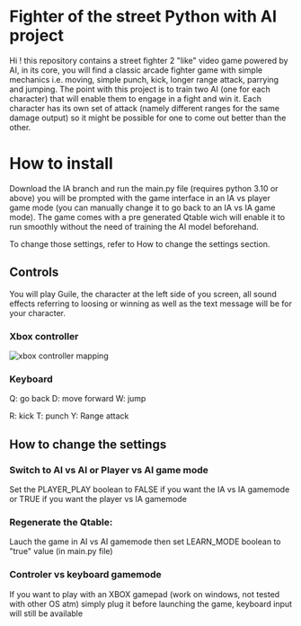 # Fighter of the street Python with AI project

Hi ! this repository contains a street fighter 2 "like" video game powered by AI, in its core, you will find a classic arcade fighter game with simple mechanics i.e. moving, simple punch, kick, longer range attack, parrying and jumping.
The point with this project is to train two AI (one for each character) that will enable them to engage in a fight and win it.
Each character has its own set of attack (namely different ranges for the same damage output) so it might be possible for one to come out better than the other.


# How to install

Download the IA branch and run the main.py file (requires python 3.10 or above) you will be prompted with the game interface in an IA vs player game mode (you can manually change it to go back to an IA vs IA game mode). The game comes with a pre generated Qtable wich will enable it to run smoothly without the need of training the AI model beforehand.

To change those settings, refer to How to change the settings section.

## Controls 
You will play Guile, the character at the left side of you screen, all sound effects referring to loosing or winning as well as the text message will be for your character.


### Xbox controller
![xbox controller mapping](https://media.discordapp.net/attachments/773113743034286081/1042186057220886528/image.png)

### Keyboard
Q: go back
D: move forward
W: jump

R: kick
T: punch
Y: Range attack

## How to change the settings 

### Switch to AI vs AI or Player vs AI game mode
Set the PLAYER_PLAY boolean to FALSE if you want the IA vs IA gamemode or TRUE if you want the player vs IA gamemode

### Regenerate the Qtable: 
Lauch the game in AI vs AI gamemode then set LEARN_MODE boolean to "true" value (in main.py file)

### Controler vs keyboard gamemode
If you want to play with an XBOX gamepad (work on windows, not tested with other OS atm) simply plug it before launching the game, keyboard input will still be available
